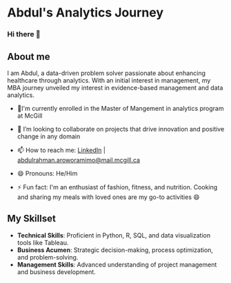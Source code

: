 # Abdul's Analytics Journey
### Hi there 👋

## About me
I am Abdul, a data-driven problem solver passionate about enhancing healthcare through analytics. With an initial interest in management, my MBA journey unveiled my interest in evidence-based management and data analytics. 
- 🌱I'm currently enrolled in the Master of Mangement in analytics program at McGill
- 👯 I’m looking to collaborate on projects that drive innovation and positive change in any domain

- 📫 How to reach me: [LinkedIn](https://linkedin.com/in/abdularo) | abdulrahman.aroworamimo@mail.mcgill.ca
- 😄 Pronouns: He/Him
- ⚡ Fun fact: I'm an enthusiast of fashion, fitness, and nutrition. Cooking and sharing my meals with loved ones are my go-to activities 😄


## My Skillset

- **Technical Skills**: Proficient in Python, R, SQL, and data visualization tools like Tableau.
- **Business Acumen**: Strategic decision-making, process optimization, and problem-solving.
- **Management Skills**: Advanced understanding of project management and business development.
